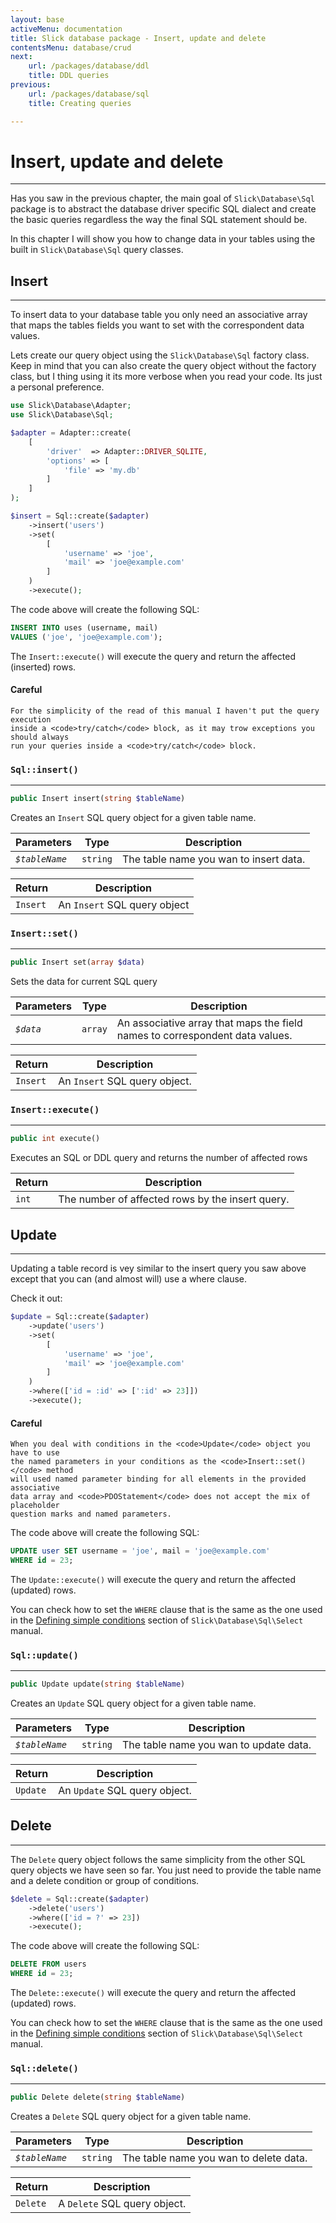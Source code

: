 ```yaml
---
layout: base
activeMenu: documentation
title: Slick database package - Insert, update and delete
contentsMenu: database/crud
next:
    url: /packages/database/ddl
    title: DDL queries
previous:
    url: /packages/database/sql
    title: Creating queries

---
```


<div id="insert"></div>

# Insert, update and delete

---

Has you saw in the previous chapter, the main goal of `Slick\Database\Sql` package
is to abstract the database driver specific SQL dialect and create the basic queries
regardless the way the final SQL statement should be.
  
In this chapter I will show you how to change data in your tables using the built
in `Slick\Database\Sql` query classes.

## Insert

---

To insert data to your database table you only need an associative array that
maps the tables fields you want to set with the correspondent data values.

Lets create our query object using the `Slick\Database\Sql` factory class. Keep in
mind that you can also create the query object without the factory class, but I
thing using it its more verbose when you read your code. Its just a personal preference.


```php
use Slick\Database\Adapter;
use Slick\Database\Sql;

$adapter = Adapter::create(
    [
        'driver'  => Adapter::DRIVER_SQLITE,
        'options' => [
            'file' => 'my.db'
        ]
    ]
);

$insert = Sql::create($adapter)
    ->insert('users')
    ->set(
        [
            'username' => 'joe',
            'mail' => 'joe@example.com'
        ]
    )
    ->execute();
```

The code above will create the following SQL:

```sql
INSERT INTO uses (username, mail)
VALUES ('joe', 'joe@example.com');
```

The `Insert::execute()` will execute the query and return the affected (inserted) rows.

<div class="alert alert-warning" role="alert">
    <h4>
        <i class="fa fa-exclamation "></i>
        Careful
    </h4>
    
    For the simplicity of the read of this manual I haven't put the query execution
    inside a <code>try/catch</code> block, as it may trow exceptions you should always
    run your queries inside a <code>try/catch</code> block.
</div>

### `Sql::insert()`

---

```php
public Insert insert(string $tableName)
```
Creates an `Insert` SQL query object for a given table name.


Parameters      | Type     | Description 
----------------|----------|-------------
 *`$tableName`* | `string` | The table name you wan to insert data.
 
Return   | Description  
---------| -----------
`Insert` | An `Insert` SQL query object


### `Insert::set()`

---

```php
public Insert set(array $data)
```

Sets the data for current SQL query

Parameters      | Type     | Description 
----------------|----------|-------------
 *`$data`* | `array` | An associative array that maps the field names to correspondent data values.
 
Return   | Description  
---------| -----------
`Insert` | An `Insert` SQL query object.

### `Insert::execute()`

---

```php
public int execute()
```

Executes an SQL or DDL query and returns the number of affected rows
 
Return   | Description  
---------| -----------
`int` | The number of affected rows by the insert query.

<div id="update"></div>

## Update

---

Updating a table record is vey similar to the insert query you saw above except that
you can (and almost will) use a where clause.

Check it out:

```php
$update = Sql::create($adapter)
    ->update('users')
    ->set(
        [
            'username' => 'joe',
            'mail' => 'joe@example.com'
        ]
    )
    ->where(['id = :id' => [':id' => 23]])
    ->execute();
```

<div class="alert alert-warning" role="alert">
    <h4>
        <i class="fa fa-exclamation "></i>
        Careful
    </h4>
    
    When you deal with conditions in the <code>Update</code> object you have to use
    the named parameters in your conditions as the <code>Insert::set()</code> method
    will used named parameter binding for all elements in the provided associative
    data array and <code>PDOStatement</code> does not accept the mix of placeholder
    question marks and named parameters.
</div>

The code above will create the following SQL:

```sql
UPDATE user SET username = 'joe', mail = 'joe@example.com'
WHERE id = 23;
```

The `Update::execute()` will execute the query and return the affected (updated) rows.

You can check how to set the `WHERE` clause that is the same as the one used in the
[Defining simple conditions](/packages/database/sql#where) section of `Slick\Database\Sql\Select`
manual.

### `Sql::update()`

---

```php
public Update update(string $tableName)
```
Creates an `Update` SQL query object for a given table name.


Parameters      | Type     | Description 
----------------|----------|-------------
 *`$tableName`* | `string` | The table name you wan to update data.
 
Return   | Description  
---------| -----------
`Update` | An `Update` SQL query object.

<div id="delete"></div>

## Delete

---

The `Delete` query object follows the same simplicity from the other SQL query objects
we have seen so far. You just need to provide the table name and a delete condition or
group of conditions.

```php
$delete = Sql::create($adapter)
    ->delete('users')
    ->where(['id = ?' => 23])
    ->execute();
```

The code above will create the following SQL:

```sql
DELETE FROM users
WHERE id = 23;
```

The `Delete::execute()` will execute the query and return the affected (updated) rows.

You can check how to set the `WHERE` clause that is the same as the one used in the
[Defining simple conditions](/packages/database/sql#where) section of `Slick\Database\Sql\Select`
manual.

### `Sql::delete()`

---

```php
public Delete delete(string $tableName)
```
Creates a `Delete` SQL query object for a given table name.


Parameters      | Type     | Description 
----------------|----------|-------------
 *`$tableName`* | `string` | The table name you wan to delete data.
 
Return   | Description  
---------| -----------
`Delete` | A `Delete` SQL query object.
